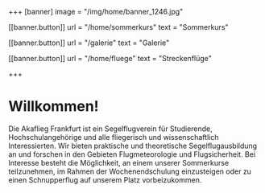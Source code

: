 +++
[banner]
  image = "/img/home/banner_1246.jpg"

  [[banner.button]]
    url = "/home/sommerkurs"
    text = "Sommerkurs"
   
  [[banner.button]]
    url = "/galerie"
    text = "Galerie"
   
  [[banner.button]]
    url = "/home/fluege"
    text = "Streckenflüge"

+++

# Willkommen!

Die Akaflieg Frankfurt ist ein Segelflugverein für Studierende, Hochschulangehörige und alle fliegerisch und wissenschaftlich Interessierten. Wir bieten praktische und theoretische Segelflugausbildung an und forschen in den Gebieten Flugmeteorologie und Flugsicherheit.
Bei Interesse besteht die Möglichkeit, an einem unserer Sommerkurse teilzunehmen, im Rahmen der Wochenendschulung einzusteigen oder zu einen Schnupperflug auf unserem Platz vorbeizukommen.